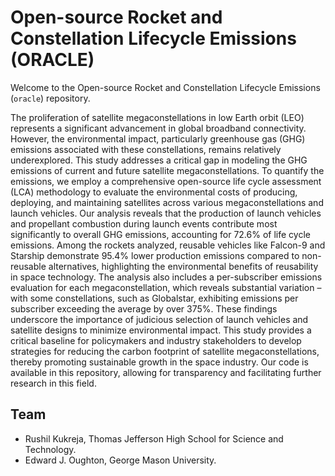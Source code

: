# Open-source Rocket and Constellation Lifecycle Emissions (ORACLE)

Welcome to the Open-source Rocket and Constellation Lifecycle Emissions 
(`oracle`) repository.

The proliferation of satellite megaconstellations in low Earth orbit (LEO) represents a significant advancement in global broadband connectivity. However, the environmental impact, particularly greenhouse gas (GHG) emissions associated with these constellations, remains relatively underexplored. This study addresses a critical gap in modeling the GHG emissions of current and future satellite megaconstellations. To quantify the emissions, we employ a comprehensive open-source life cycle assessment (LCA) methodology to evaluate the environmental costs of producing, deploying, and maintaining satellites across various megaconstellations and launch vehicles. Our analysis reveals that the production of launch vehicles and propellant combustion during launch events contribute most significantly to overall GHG emissions, accounting for 72.6% of life cycle emissions. Among the rockets analyzed, reusable vehicles like Falcon-9 and Starship demonstrate 95.4% lower production emissions compared to non-reusable alternatives, highlighting the environmental benefits of reusability in space technology. The analysis also includes a per-subscriber emissions evaluation for each megaconstellation, which reveals substantial variation – with some constellations, such as Globalstar, exhibiting emissions per subscriber exceeding the average by over 375%. These findings underscore the importance of judicious selection of launch vehicles and satellite designs to minimize environmental impact. This study provides a critical baseline for policymakers and industry stakeholders to develop strategies for reducing the carbon footprint of satellite megaconstellations, thereby promoting sustainable growth in the space industry. Our code is available in this repository, allowing for transparency and facilitating further research in this field.

## Team
- Rushil Kukreja, Thomas Jefferson High School for Science and Technology.
- Edward J. Oughton, George Mason University.
